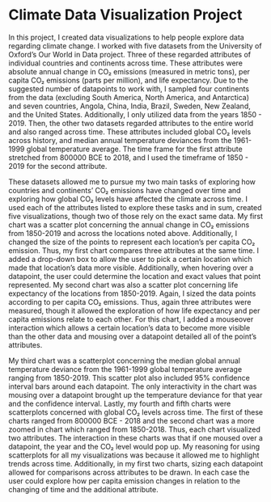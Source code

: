 # Climate Data Visualization Project

  In this project, I created data visualizations to help people explore data regarding climate change. I worked with five datasets from the University of Oxford’s Our World in Data project. Three of these regarded attributes of individual countries and continents across time. These attributes were absolute annual change in CO₂ emissions (measured in metric tons), per capita CO₂ emissions (parts per million), and life expectancy. Due to the suggested number of datapoints to work with, I sampled four continents from the data (excluding South America, North America, and Antarctica) and seven countries, Angola, China, India, Brazil, Sweden, New Zealand, and the United States. Additionally, I only utilized data from the years 1850 - 2019. Then, the other two datasets regarded attributes to the entire world and also ranged across time. These attributes included global CO₂ levels across history, and median annual temperature deviances from the 1961-1999 global temperature average. The time frame for the first attribute stretched from 800000 BCE to 2018, and I used the timeframe of 1850 - 2019 for the second attribute. 
  
  These datasets allowed me to pursue my two main tasks of exploring how countries and continents’ CO₂ emissions have changed over time and exploring how global CO₂ levels have affected the climate across time. I used each of the attributes listed to explore these tasks and in sum, created five visualizations, though two of those rely on the exact same data. My first chart was a scatter plot concerning the annual change in CO₂ emissions from 1850-2019 and across the locations noted above. Additionally, I changed the size of the points to represent each location’s per capita CO₂ emission. Thus, my first chart compares three attributes at the same time. I added a drop-down box to allow the user to pick a certain location which made that location’s data more visible. Additionally, when hovering over a datapoint, the user could determine the location and exact values that point represented. My second chart was also a scatter plot concerning life expectancy of the locations from 1850-2019. Again, I sized the data points according to per capita CO₂ emissions. Thus, again three attributes were measured, though it allowed the exploration of how life expectancy and per capita emissions relate to each other. For this chart, I added a mouseover interaction which allows a certain location’s data to become more visible than the other data and mousing over a datapoint detailed all of the point’s attributes.
  
 My third chart was a scatterplot concerning the median global annual temperature deviance from the 1961-1999 global temperature average ranging from 1850-2019. This scatter plot also included 95% confidence interval bars around each datapoint. The only interactivity in the chart was mousing over a datapoint brought up the temperature deviance for that year and the confidence interval. Lastly, my fourth and fifth charts were scatterplots concerned with global CO₂ levels across time. The first of these charts ranged from 800000 BCE - 2018 and the second chart was a more zoomed in chart which ranged from 1850-2018. Thus, each chart visualized two attributes. The interaction in these charts was that if one moused over a datapoint, the year and the CO₂ level would pop up. My reasoning for using scatterplots for all my visualizations was because it allowed me to highlight trends across time. Additionally, in my first two charts, sizing each datapoint allowed for comparisons across attributes to be drawn. In each case the user could explore how per capita emission changes in relation to the changing of time and the additional attribute. 
 

